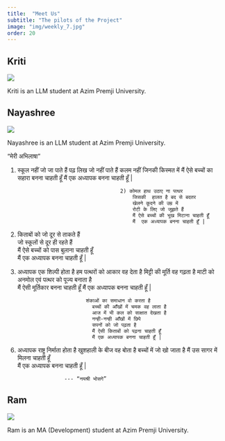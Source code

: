 ```yaml
---
title:  "Meet Us"
subtitle: "The pilots of the Project"
image: "img/weekly_7.jpg"
order: 20
---
```


## Kriti

<img src='img/authors/kriti.jpg'>

Kriti is an LLM student at Azim Premji University.

## Nayashree

<img src='img/authors/nayashree.jpg'>

Nayashree is an LLM student at Azim Premji University. 


“मेरी अभिलाषा”


1) स्कूल नहीं जो जा पाते हैं
पढ़ लिख जो नहीं पाते हैं
कलम नहीं जिनकी किस्मत में
मैं ऐसे बच्चों का सहारा बनना चाहती हूँ
मैं  एक अध्यापक  बनना चाहती हूँ |
                                        
                                        
                                        2) कोमल हाथ उठाए ना पत्थर
                                            जिसकी  हालत है बद से बदतर
                                            खेलने कूदने की उम्र में
                                            रोटी के लिए जो जूझते हैं
                                            मैं ऐसे बच्चों की भूख मिटाना चाहती हूँ  
                                            मैं  एक अध्यापक बनना चाहती हूँ |
                                            
                                            
3) किताबों को जो दूर से ताकते हैं                              
जो स्कूलों से दूर ही रहते हैं                                       
मैं ऐसे बच्चों को पास बुलाना चाहती हूँ             
मैं एक अध्यापक बनना चाहती हूँ |   


       
4) अध्यापक एक शिल्पी होता है
हम पत्थरों को आकार वह देता है
मिट्टी की मूर्ति वह गढ़ता है
माटी को अनमोल एवं
पत्थर को पूज्य बनाता है  
मैं ऐसी मूर्तिकार बनना चाहती हूँ
मैं एक अध्यापक बनना चाहती हूँ |  


                             शंकाओं का समाधान वो करता है
                               बच्चों की आँखों में चमक वह लाता है
                               आज में भी कल को साक्षात देखता है
                               नन्ही-नन्ही आँखों में छिपे
                               सपनों को जो पढ़ता है
                               मैं ऐसी किताबों को पढ़ना चाहती हूँ
                               मैं एक अध्यापक बनना चाहती हूँ |    
                               
                               
6. अध्यापक राष्ट्र निर्माता होता है
खुशहाली  के बीज वह बोता है
बच्चों में जो खो जाता है
मैं उस सागर में मिलना चाहती हूँ                                                               
मैं एक अध्यापक बनना चाहती हूँ |                                                                                         
                      
                      
                      --- “नयश्री भोसगे”
 

## Ram

<img src='img/authors/ram.jpg'>

Ram is an MA (Development) student at Azim Premji University.
